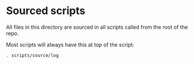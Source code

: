 
Sourced scripts
===============

All files in this directory are sourced in all scripts called from the
root of the repo.

Most scripts will always have this at top of the script:

```bash
. scripts/source/log
```
